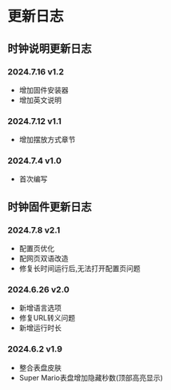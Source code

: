 # 更新日志

## 时钟说明更新日志

### 2024.7.16 v1.2  
- 增加固件安装器
- 增加英文说明

### 2024.7.12 v1.1  
- 增加摆放方式章节

### 2024.7.4 v1.0  
- 首次编写

## 时钟固件更新日志

### 2024.7.8 v2.1  
- 配置页优化
- 配网页双语改造
- 修复长时间运行后,无法打开配置页问题

### 2024.6.26 v2.0  
- 新增语言选项
- 修复URL转义问题
- 新增运行时长

### 2024.6.2 v1.9  
- 整合表盘皮肤
- Super Mario表盘增加隐藏秒数(顶部高亮显示)